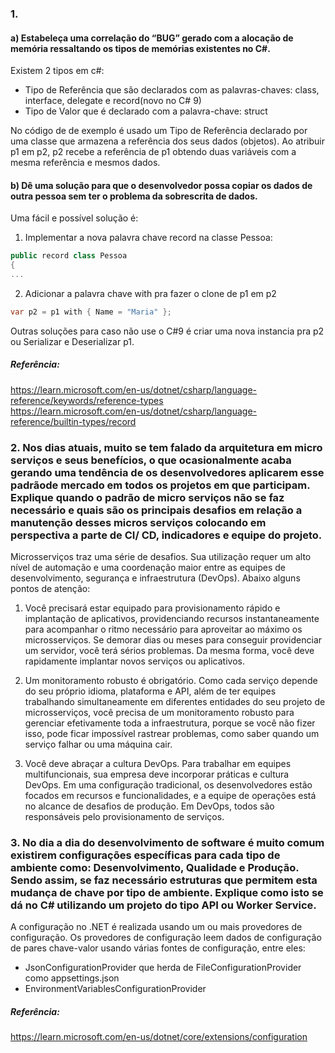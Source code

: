 ### 1.
#### a) Estabeleça uma correlação do “BUG” gerado com a alocação de memória ressaltando os tipos de memórias existentes no C#.
Existem 2 tipos em c#: 
- Tipo de Referência que são declarados com as palavras-chaves: class, interface, delegate e record(novo no C# 9)
- Tipo de Valor que é declarado com a palavra-chave: struct

No código de de exemplo é usado um Tipo de Referência declarado por uma classe que armazena a referência dos seus dados (objetos). Ao atribuir p1 em p2, p2 recebe a referência de p1 obtendo duas variáveis com a mesma referência e mesmos dados.

#### b) Dê uma solução para que o desenvolvedor possa copiar os dados de outra pessoa sem ter o problema da sobrescrita de dados.
Uma fácil e possível solução é:
1. Implementar a nova palavra chave record na classe Pessoa:
```csharp
public record class Pessoa
{
...
```

2. Adicionar a palavra chave with pra fazer o clone de p1 em p2
```csharp
var p2 = p1 with { Name = "Maria" };
```

Outras soluções para caso não use o C#9 é criar uma nova instancia pra p2 ou Serializar e Deserializar p1.

##### Referência:
https://learn.microsoft.com/en-us/dotnet/csharp/language-reference/keywords/reference-types  
https://learn.microsoft.com/en-us/dotnet/csharp/language-reference/builtin-types/record

### 2. Nos dias atuais, muito se tem falado da arquitetura em micro serviços e seus benefícios, o que ocasionalmente acaba gerando uma tendência de os desenvolvedores aplicarem esse padrãode mercado em todos os projetos em que participam. Explique quando o padrão de micro serviços não se faz necessário e quais são os principais desafios em relação a manutenção desses micros serviços colocando em perspectiva a parte de CI/ CD, indicadores e equipe do projeto.

Microsserviços traz uma série de desafios. Sua utilização requer um alto nível de automação e uma coordenação maior entre as equipes de desenvolvimento, segurança e infraestrutura (DevOps). Abaixo alguns pontos de atenção:

1. Você precisará estar equipado para provisionamento rápido e implantação de aplicativos, providenciando recursos instantaneamente para acompanhar o ritmo necessário para aproveitar ao máximo os microsserviços. Se demorar dias ou meses para conseguir providenciar um servidor, você terá sérios problemas. Da mesma forma, você deve rapidamente implantar novos serviços ou aplicativos.

2. Um monitoramento robusto é obrigatório. Como cada serviço depende do seu próprio idioma, plataforma e API, além de ter equipes trabalhando simultaneamente em diferentes entidades do seu projeto de microsserviços, você precisa de um monitoramento robusto para gerenciar efetivamente toda a infraestrutura, porque se você não fizer isso, pode ficar impossível rastrear problemas, como saber quando um serviço falhar ou uma máquina cair.

3. Você deve abraçar a cultura DevOps. Para trabalhar em equipes multifuncionais, sua empresa deve incorporar práticas e cultura DevOps. Em uma configuração tradicional, os desenvolvedores estão focados em recursos e funcionalidades, e a equipe de operações está no alcance de desafios de produção. Em DevOps, todos são responsáveis pelo provisionamento de serviços.

### 3. No dia a dia do desenvolvimento de software é muito comum existirem configurações específicas para cada tipo de ambiente como: Desenvolvimento, Qualidade e Produção. Sendo assim, se faz necessário estruturas que permitem esta mudança de chave por tipo de ambiente. Explique como isto se dá no C# utilizando um projeto do tipo API ou Worker Service.

A configuração no .NET é realizada usando um ou mais provedores de configuração. Os provedores de configuração leem dados de configuração de pares chave-valor usando várias fontes de configuração, entre eles:
- JsonConfigurationProvider que herda de FileConfigurationProvider como appsettings.json
- EnvironmentVariablesConfigurationProvider

##### Referência:
https://learn.microsoft.com/en-us/dotnet/core/extensions/configuration
